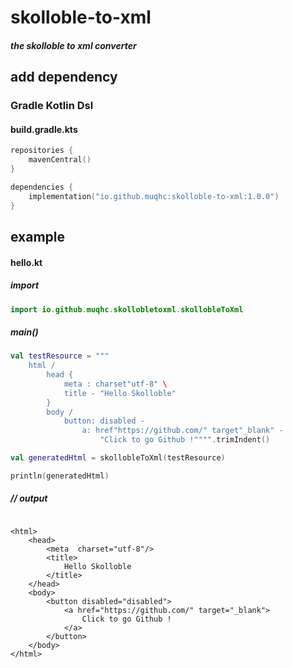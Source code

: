 # skolloble-to-xml

#### _the skolloble to xml converter_

## add dependency

### Gradle Kotlin Dsl

#### build.gradle.kts

```kotlin
repositories {
    mavenCentral()
}
```

```kotlin
dependencies {
    implementation("io.github.muqhc:skolloble-to-xml:1.0.0")
}
```

## example

#### hello.kt

##### import

```kotlin
import io.github.muqhc.skollobletoxml.skollobleToXml
```

##### main()

```kotlin
val testResource = """
    html /
        head {
            meta : charset"utf-8" \
            title - "Hello Skolloble"
        }
        body /
            button: disabled -
                a: href"https://github.com/" target"_blank" -
                    "Click to go Github !"""".trimIndent()

val generatedHtml = skollobleToXml(testResource)

println(generatedHtml)
```
##### // output
```

<html>
    <head>
        <meta  charset="utf-8"/>    
        <title>
            Hello Skolloble
        </title>
    </head>
    <body>
        <button disabled="disabled">
            <a href="https://github.com/" target="_blank">
                Click to go Github !
            </a>
        </button>
    </body>
</html>
```
